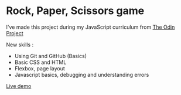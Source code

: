 # Rock, Paper, Scissors game

I've made this project during my JavaScript curriculum from <a href='https://www.theodinproject.com/lessons/foundations-rock-paper-scissors'>The Odin Project</a>

New skills :

- Using Git and GitHub (Basics)
- Basic CSS and HTML
- Flexbox, page layout
- Javascript basics, debugging and understanding errors

<a href="https://polar0.github.io/TOPrps/">Live demo</a>

